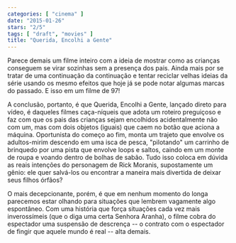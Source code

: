 ```yaml
---
categories: [ "cinema" ]
date: "2015-01-26"
stars: "2/5"
tags: [ "draft", "movies" ]
title: "Querida, Encolhi a Gente"
---
```

Parece demais um filme inteiro com a ideia de mostrar como as crianças
conseguem se virar sozinhas sem a presença dos pais. Ainda mais por se
tratar de uma continuação da continuação e tentar reciclar velhas
ideias da série usando os mesmo efeitos que hoje já se pode notar
algumas marcas do passado. E isso em um filme de 97!

A conclusão, portanto, é que Querida, Encolhi a Gente, lançado
direto para vídeo, é daqueles filmes caça-níqueis que adota um
roteiro preguiçoso e faz com que os pais das crianças sejam encolhidos
acidentalmente não com um, mas com dois objetos (iguais) que caem no
botão que aciona a máquina. Oportunista do começo ao fim, monta um
trajeto que envolve os adultos-mirim descendo em uma isca de pesca,
"pilotando" um carrinho de brinquedo por uma pista que envolve loops
e saltos, caindo em um monte de roupa e voando dentro de bolhas de
sabão. Tudo isso coloca em dúvida as reais intenções do personagem
de Rick Moranis, supostamente um gênio: ele quer salvá-los ou encontrar
a maneira mais divertida de deixar seus filhos órfãos?

O mais decepcionante, porém, é que em nenhum momento do longa
parecemos estar olhando para situações que lembrem vagamente algo
espontâneo. Com uma história que força situações cada vez mais
inverossímeis (que o diga uma certa Senhora Aranha), o filme cobra do
espectador uma suspensão de descrença -- o contrato com o espectador
de fingir que aquele mundo é real -- alta demais.
